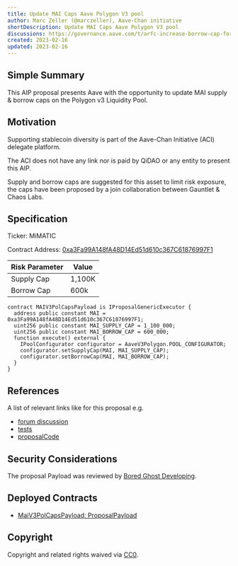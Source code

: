 ```yaml
---
title: Update MAI Caps Aave Polygon V3 pool
author: Marc Zeller (@marczeller), Aave-Chan initiative
shortDescription: Update MAI Caps Aave Polygon V3 pool
discussions: https://governance.aave.com/t/arfc-increase-borrow-cap-for-mai-aave-polygon-v3/11547
created: 2023-02-16
updated: 2023-02-16
---
```


## Simple Summary
This AIP proposal presents Aave with the opportunity to update MAI supply & borrow caps on the Polygon v3 Liquidity Pool.

## Motivation

Supporting stablecoin diversity is part of the Aave-Chan Initiative (ACI) delegate platform.

The ACI does not have any link nor is paid by QiDAO or any entity to present this AIP.

Supply and borrow caps are suggested for this asset to limit risk exposure, the caps have been proposed by a join collaboration between Gauntlet & Chaos Labs.

## Specification

Ticker: MiMATIC

Contract Address: [0xa3Fa99A148fA48D14Ed51d610c367C61876997F1](https://polygonscan.com/address/0xa3Fa99A148fA48D14Ed51d610c367C61876997F1)

|Risk Parameter|Value|
| --- | --- |
|Supply Cap|1,100K|
|Borrow Cap|600k|



```solidity
contract MAIV3PolCapsPayload is IProposalGenericExecutor {
  address public constant MAI = 0xa3Fa99A148fA48D14Ed51d610c367C61876997F1;
  uint256 public constant MAI_SUPPLY_CAP = 1_100_000;
  uint256 public constant MAI_BORROW_CAP = 600_000;
  function execute() external {
    IPoolConfigurator configurator = AaveV3Polygon.POOL_CONFIGURATOR;
    configurator.setSupplyCap(MAI, MAI_SUPPLY_CAP);
    configurator.setBorrowCap(MAI, MAI_BORROW_CAP);
  }
}
```

## References

A list of relevant links like for this proposal e.g.

- [forum discussion](https://governance.aave.com/t/arfc-increase-borrow-cap-for-mai-aave-polygon-v3/11547)
- [tests](https://github.com/bgd-labs/aave-proposals/blob/master/src/test/polygon/MaiV3PolCapsPayloadTest.t.sol)
- [proposalCode](https://github.com/bgd-labs/aave-proposals/blob/master/src/contracts/polygon/MaiV3PolCapsPayload.sol)

## Security Considerations

The proposal Payload was reviewed by [Bored Ghost Developing](https://bgdlabs.com/).

## Deployed Contracts

- [MaiV3PolCapsPayload: ProposalPayload](https://polygonscan.com/address/0xe6e2e24643581c7118f6cf8fc30a8e236efb493e)

## Copyright

Copyright and related rights waived via [CC0](https://creativecommons.org/publicdomain/zero/1.0/).